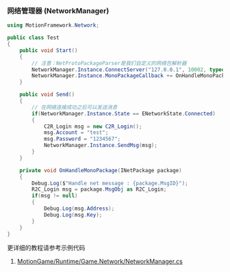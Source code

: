 ### 网络管理器 (NetworkManager)

```C#
using MotionFramework.Network;

public class Test
{
	public void Start()
	{
		// 注意：NetProtoPackageParser是我们自定义的网络包解析器
		NetworkManager.Instance.ConnectServer("127.0.0.1", 10002, typeof(ProtoPackageParser));
		NetworkManager.Instance.MonoPackageCallback += OnHandleMonoPackage;
	}

	public void Send()
	{
		// 在网络连接成功之后可以发送消息
		if(NetworkManager.Instance.State == ENetworkState.Connected)
		{
			C2R_Login msg = new C2R_Login();
			msg.Account = "test";
			msg.Password = "1234567";
			NetworkManager.Instance.SendMsg(msg);
		}
	}

	private void OnHandleMonoPackage(INetPackage package)
	{
		Debug.Log($"Handle net message : {package.MsgID}");
		R2C_Login msg = package.MsgObj as R2C_Login;
		if(msg != null)
		{
			Debug.Log(msg.Address);
			Debug.Log(msg.Key);
		}
	}
}
```

更详细的教程请参考示例代码
1. [MotionGame/Runtime/Game.Network/NetworkManager.cs](https://github.com/gmhevinci/MotionFramework/blob/master/Assets/MotionGame/Runtime/Game.Network/NetworkManager.cs)